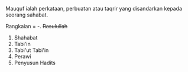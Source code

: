 Mauquf ialah perkataan, perbuatan atau taqrir yang disandarkan kepada seorang sahabat.

Rangkaian =
-. ~~Rasulullah~~

1. Shahabat
2. Tabi'in
3. Tabi'ut Tabi'in
4. Perawi
5. Penyusun Hadits
